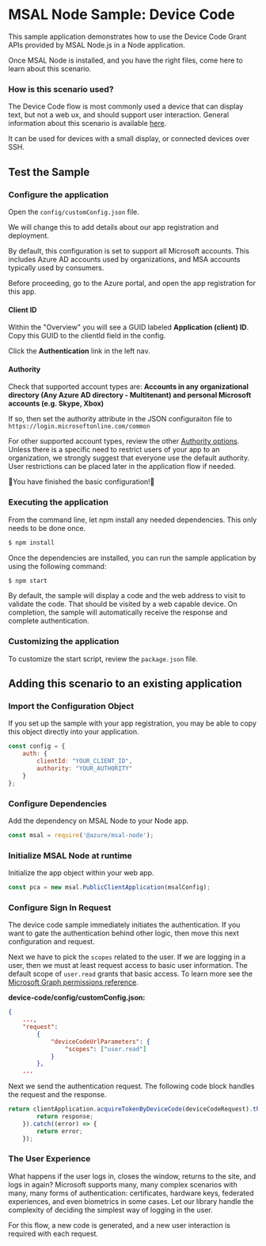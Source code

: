 # MSAL Node Sample:  Device Code

This sample application demonstrates how to use the Device Code Grant APIs provided by MSAL Node.js in a Node application.

Once MSAL Node is installed, and you have the right files, come here to learn about this scenario.

### How is this scenario used?

The Device Code flow is most commonly used a device that can display text, but not a web ux, and should support user interaction.  General information about this scenario is available [here](https://docs.microsoft.com/en-us/azure/active-directory/develop/v2-oauth2-device-code).

It can be used for devices with a small display, or connected devices over SSH.

## Test the Sample

### Configure the application
Open the `config/customConfig.json` file.

We will change this to add details about our app registration and deployment.

By default, this configuration is set to support all Microsoft accounts. This includes Azure AD accounts used by organizations, and MSA accounts typically used by consumers. 

Before proceeding, go to the Azure portal, and open the app registration for this app.

#### **Client ID**
Within the "Overview" you will see a GUID labeled **Application (client) ID**.  Copy this GUID to the clientId field in the config.

Click the **Authentication** link in the left nav.

#### **Authority**
Check that supported account types are: **Accounts in any organizational directory (Any Azure AD directory - Multitenant) and personal Microsoft accounts (e.g. Skype, Xbox)**

If so, then set the authority attribute in the JSON configuraiton file to `https://login.microsoftonline.com/common`

For other supported account types, review the other [Authority options](https://docs.microsoft.com/en-us/azure/active-directory/develop/msal-client-application-configuration).  Unless there is a specific need to restrict users of your app to an organization, we strongly suggest that everyone use the default authority.  User restrictions can be placed later in the application flow if needed.

🎉You have finished the basic configuration!🎉

### Executing the application

From the command line, let npm install any needed dependencies.  This only needs to be done once.

```bash
$ npm install
```
Once the dependencies are installed, you can run the sample application by using the following command:

```bash
$ npm start
```

By default, the sample will display a code and the web address to visit to validate the code.  That should be visited by a web capable device.  On completion, the sample will automatically receive the response and complete authentication.

### Customizing the application

To customize the start script, review the `package.json` file.

## Adding this scenario to an existing application

### Import the Configuration Object

If you set up the sample with your app registration, you may be able to copy this object directly into your application.  

```javascript
const config = {
    auth: {
        clientId: "YOUR_CLIENT_ID",
        authority: "YOUR_AUTHORITY"
    }
};
```

### Configure Dependencies

Add the dependency on MSAL Node to your Node app.

```javascript
const msal = require('@azure/msal-node');
```

### Initialize MSAL Node at runtime

Initialize the app object within your web app.

```javascript
const pca = new msal.PublicClientApplication(msalConfig);
```

### Configure Sign In Request

The device code sample immediately initiates the authentication.  If you want to gate the authentication behind other logic, then move this next configuration and request.

Next we have to pick the `scopes` related to the user.  If we are logging in a user, then we must at least request access to basic user information.  The default scope of `user.read` grants that basic access.  To learn more see the [Microsoft Graph permissions reference](https://docs.microsoft.com/en-us/graph/permissions-reference).

**device-code/config/customConfig.json:**
```json
{
    ...,
    "request":
        {
            "deviceCodeUrlParameters": {
                "scopes": ["user.read"]
            }
        },
    ...
```

Next we send the authentication request.  The following code block handles the request and the response.

```javascript
return clientApplication.acquireTokenByDeviceCode(deviceCodeRequest).then((response) => {
        return response;
    }).catch((error) => {
        return error;
    });
```

### The User Experience

What happens if the user logs in, closes the window, returns to the site, and logs in again?  Microsoft supports many, many complex scenarios with many, many forms of authentication: certificates, hardware keys, federated experiences, and even biometrics in some cases.  Let our library handle the complexity of deciding the simplest way of logging in the user.

For this flow, a new code is generated, and a new user interaction is required with each request. 
